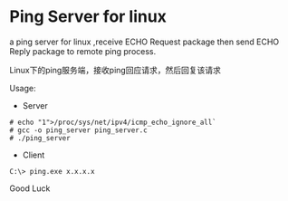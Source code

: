 # Ping Server for linux #


a ping server for linux ,receive ECHO Request package then send ECHO Reply package to remote ping process.

Linux下的ping服务端，接收ping回应请求，然后回复该请求

Usage:

* Server

```
# echo "1">/proc/sys/net/ipv4/icmp_echo_ignore_all`
# gcc -o ping_server ping_server.c
# ./ping_server
```

* Client

`C:\> ping.exe x.x.x.x`


Good Luck
